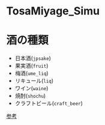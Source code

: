 # TosaMiyage_Simu

# 酒の種類
- 日本酒(`jpsake`)
- 果実酒(`fruit`)
- 梅酒(`ume_liq`)
- リキュール(`liq`)
- ワイン(`waine`)
- 焼酎(`shochu`)
- クラフトビール(`craft_beer`)

[参考](https://kurand.jp/)